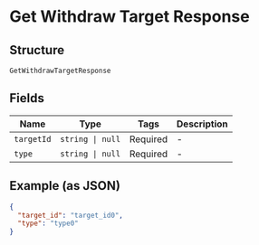
# Get Withdraw Target Response

## Structure

`GetWithdrawTargetResponse`

## Fields

| Name | Type | Tags | Description |
|  --- | --- | --- | --- |
| `targetId` | `string \| null` | Required | - |
| `type` | `string \| null` | Required | - |

## Example (as JSON)

```json
{
  "target_id": "target_id0",
  "type": "type0"
}
```

